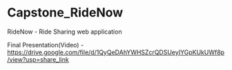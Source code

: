# Capstone_RideNow
RideNow - Ride Sharing web application

Final Presentation(Video) - https://drive.google.com/file/d/1QyQeDAhYWHSZcrQDSUeyIYGpKUkUWf8p/view?usp=share_link
